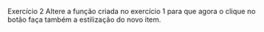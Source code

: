 Exercício 2
Altere a função criada no exercício 1 para que agora o clique no botão faça também a estilização do novo item.